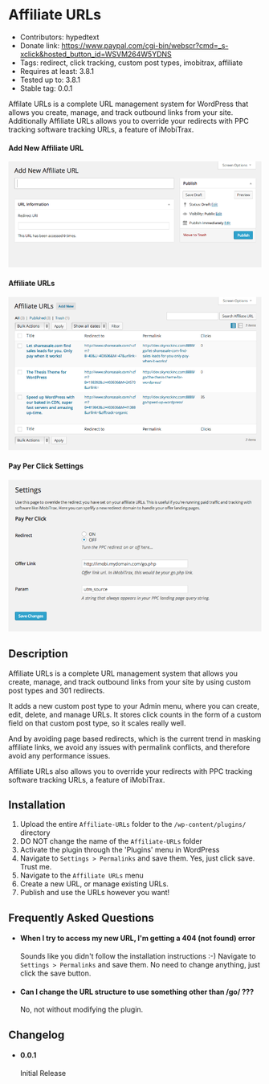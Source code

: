 # Affiliate URLs

- Contributors: hypedtext
- Donate link: https://www.paypal.com/cgi-bin/webscr?cmd=_s-xclick&hosted_button_id=WSVM264W5YDNS
- Tags: redirect, click tracking, custom post types, imobitrax, affiliate
- Requires at least: 3.8.1
- Tested up to: 3.8.1
- Stable tag: 0.0.1

Affilate URLs is a complete URL management system for WordPress that allows you create, manage, and track outbound links from your site. Additionally Affiliate URLs allows you to override your redirects with PPC tracking software tracking URLs, a feature of iMobiTrax.

#### Add New Affiliate URL
![Add New Affiliate URL](screenshot-1.png "Add New Affiliate URL")

#### Affiliate URLs
![Affiliate URLs](screenshot-2.png "Affiliate URLs")

#### Pay Per Click Settings
![Pay Per Click settings](screenshot-3.png "Pay Per Click override settings")

## Description

Affiliate URLs is a complete URL management system that allows you create, manage, and track outbound links from your site by using custom post types and 301 redirects.

It adds a new custom post type to your Admin menu, where you can create, edit, delete, and manage URLs. It stores click counts in the form of a custom field on that custom post type, so it scales really well.

And by avoiding page based redirects, which is the current trend in masking affiliate links, we avoid any issues with permalink conflicts, and therefore avoid any performance issues.

Affiliate URLs also allows you to override your redirects with PPC tracking software tracking URLs, a feature of iMobiTrax.

## Installation

1. Upload the entire `Affiliate-URLs` folder to the `/wp-content/plugins/` directory
2. DO NOT change the name of the `Affiliate-URLs` folder
3. Activate the plugin through the 'Plugins' menu in WordPress
4. Navigate to `Settings > Permalinks` and save them. Yes, just click save. Trust me.
5. Navigate to the `Affiliate URLs` menu
6. Create a new URL, or manage existing URLs.
7. Publish and use the URLs however you want!

## Frequently Asked Questions

- #### When I try to access my new URL, I'm getting a 404 (not found) error

	Sounds like you didn't follow the installation instructions :-) Navigate to `Settings > Permalinks` and save them. No need to change anything, just click the save button.

- #### Can I change the URL structure to use something other than /go/ ???

	No, not without modifying the plugin.

## Changelog

- #### 0.0.1

	Initial Release